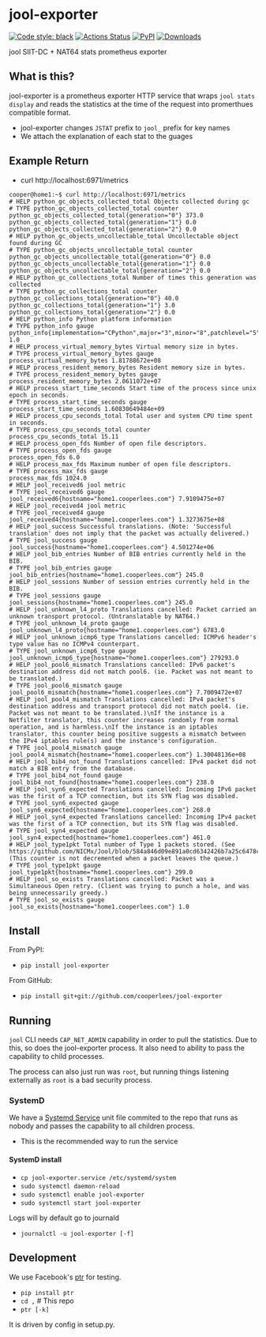 # jool-exporter

[![Code style: black](https://img.shields.io/badge/code%20style-black-000000.svg)](https://github.com/psf/black)
[![Actions Status](https://github.com/cooperlees/jool-exporter/workflows/ci/badge.svg)](https://github.com/cooperlees/jool-exporter/actions)
[![PyPI](https://img.shields.io/pypi/v/jool-exporter)](https://pypi.org/project/jool-exporter/)
[![Downloads](https://pepy.tech/badge/jool-exporter/week)](https://pepy.tech/project/jool-exporter/week)

jool SIIT-DC + NAT64 stats prometheus exporter

## What is this?

jool-exporter is a prometheus exporter HTTP service that wraps `jool stats display`
and reads the statistics at the time of the request into promerthues compatible 
format.

- jool-exporter changes `JSTAT` prefix to `jool_` prefix for key names
- We attach the explanation of each stat to the guages

## Example Return

- curl http://localhost:6971/metrics
```prometheus
cooper@home1:~$ curl http://localhost:6971/metrics
# HELP python_gc_objects_collected_total Objects collected during gc
# TYPE python_gc_objects_collected_total counter
python_gc_objects_collected_total{generation="0"} 373.0
python_gc_objects_collected_total{generation="1"} 0.0
python_gc_objects_collected_total{generation="2"} 0.0
# HELP python_gc_objects_uncollectable_total Uncollectable object found during GC
# TYPE python_gc_objects_uncollectable_total counter
python_gc_objects_uncollectable_total{generation="0"} 0.0
python_gc_objects_uncollectable_total{generation="1"} 0.0
python_gc_objects_uncollectable_total{generation="2"} 0.0
# HELP python_gc_collections_total Number of times this generation was collected
# TYPE python_gc_collections_total counter
python_gc_collections_total{generation="0"} 40.0
python_gc_collections_total{generation="1"} 3.0
python_gc_collections_total{generation="2"} 0.0
# HELP python_info Python platform information
# TYPE python_info gauge
python_info{implementation="CPython",major="3",minor="8",patchlevel="5",version="3.8.5"} 1.0
# HELP process_virtual_memory_bytes Virtual memory size in bytes.
# TYPE process_virtual_memory_bytes gauge
process_virtual_memory_bytes 1.81788672e+08
# HELP process_resident_memory_bytes Resident memory size in bytes.
# TYPE process_resident_memory_bytes gauge
process_resident_memory_bytes 2.0611072e+07
# HELP process_start_time_seconds Start time of the process since unix epoch in seconds.
# TYPE process_start_time_seconds gauge
process_start_time_seconds 1.60830649484e+09
# HELP process_cpu_seconds_total Total user and system CPU time spent in seconds.
# TYPE process_cpu_seconds_total counter
process_cpu_seconds_total 15.11
# HELP process_open_fds Number of open file descriptors.
# TYPE process_open_fds gauge
process_open_fds 6.0
# HELP process_max_fds Maximum number of open file descriptors.
# TYPE process_max_fds gauge
process_max_fds 1024.0
# HELP jool_received6 jool metric
# TYPE jool_received6 gauge
jool_received6{hostname="home1.cooperlees.com"} 7.9109475e+07
# HELP jool_received4 jool metric
# TYPE jool_received4 gauge
jool_received4{hostname="home1.cooperlees.com"} 1.3273675e+08
# HELP jool_success Successful translations. (Note: 'Successful translation' does not imply that the packet was actually delivered.)
# TYPE jool_success gauge
jool_success{hostname="home1.cooperlees.com"} 4.501274e+06
# HELP jool_bib_entries Number of BIB entries currently held in the BIB.
# TYPE jool_bib_entries gauge
jool_bib_entries{hostname="home1.cooperlees.com"} 245.0
# HELP jool_sessions Number of session entries currently held in the BIB.
# TYPE jool_sessions gauge
jool_sessions{hostname="home1.cooperlees.com"} 245.0
# HELP jool_unknown_l4_proto Translations cancelled: Packet carried an unknown transport protocol. (Untranslatable by NAT64.)
# TYPE jool_unknown_l4_proto gauge
jool_unknown_l4_proto{hostname="home1.cooperlees.com"} 6783.0
# HELP jool_unknown_icmp6_type Translations cancelled: ICMPv6 header's type value has no ICMPv4 counterpart.
# TYPE jool_unknown_icmp6_type gauge
jool_unknown_icmp6_type{hostname="home1.cooperlees.com"} 279293.0
# HELP jool_pool6_mismatch Translations cancelled: IPv6 packet's destination address did not match pool6. (ie. Packet was not meant to be translated.)
# TYPE jool_pool6_mismatch gauge
jool_pool6_mismatch{hostname="home1.cooperlees.com"} 7.7009472e+07
# HELP jool_pool4_mismatch Translations cancelled: IPv4 packet's destination address and transport protocol did not match pool4. (ie. Packet was not meant to be translated.)\nIf the instance is a Netfilter translator, this counter increases randomly from normal operation, and is harmless.\nIf the instance is an iptables translator, this counter being positive suggests a mismatch between the IPv4 iptables rule(s) and the instance's configuration.
# TYPE jool_pool4_mismatch gauge
jool_pool4_mismatch{hostname="home1.cooperlees.com"} 1.30048136e+08
# HELP jool_bib4_not_found Translations cancelled: IPv4 packet did not match a BIB entry from the database.
# TYPE jool_bib4_not_found gauge
jool_bib4_not_found{hostname="home1.cooperlees.com"} 238.0
# HELP jool_syn6_expected Translations cancelled: Incoming IPv6 packet was the first of a TCP connection, but its SYN flag was disabled.
# TYPE jool_syn6_expected gauge
jool_syn6_expected{hostname="home1.cooperlees.com"} 268.0
# HELP jool_syn4_expected Translations cancelled: Incoming IPv4 packet was the first of a TCP connection, but its SYN flag was disabled.
# TYPE jool_syn4_expected gauge
jool_syn4_expected{hostname="home1.cooperlees.com"} 461.0
# HELP jool_type1pkt Total number of Type 1 packets stored. (See https://github.com/NICMx/Jool/blob/584a846d09e891a0cd6342426b7a25c6478c90d6/src/mod/nat64/bib/pkt_queue.h#L77) (This counter is not decremented when a packet leaves the queue.)
# TYPE jool_type1pkt gauge
jool_type1pkt{hostname="home1.cooperlees.com"} 299.0
# HELP jool_so_exists Translations cancelled: Packet was a Simultaneous Open retry. (Client was trying to punch a hole, and was being unnecessarily greedy.)
# TYPE jool_so_exists gauge
jool_so_exists{hostname="home1.cooperlees.com"} 1.0
```

## Install

From PyPI:

- `pip install jool-exporter`

From GitHub:

- `pip install git+git://github.com/cooperlees/jool-exporter`

## Running

`jool` CLI needs `CAP_NET_ADMIN` capability in order to pull the statistics. Due to this,
so does the jool-exporter process. It also need to ability to pass the capability to child
processes.

The process can also just run was `root`, but running things listening externally as `root`
is a bad security process.

### SystemD

We have a [Systemd Service](jool-exporter.service) unit file commited to the repo that runs as nobody and passes the 
capability to all children process.
- This is the recommended way to run the service

#### SystemD install

- `cp jool-exporter.service /etc/systemd/system`
- `sudo systemctl daemon-reload`
- `sudo systemctl enable jool-exporter`
- `sudo systemctl start jool-exporter`

Logs will by default go to journald

- `journalctl -u jool-exporter [-f]`


## Development

We use Facebook's [ptr](https://github.com/facebookincubator/ptr) for testing.

- `pip install ptr`
- `cd ,`  # This repo
- `ptr [-k]`

It is driven by config in setup.py.
